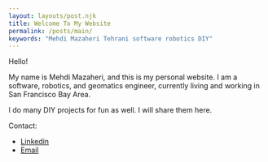 ```yaml
---
layout: layouts/post.njk
title: Welcome To My Website
permalink: /posts/main/
keywords: "Mehdi Mazaheri Tehrani software robotics DIY"
---
```


Hello!

My name is Mehdi Mazaheri, and this is my personal website. I am a software, robotics, and geomatics engineer, currently living and working in San Francisco Bay Area.

I do many DIY projects for fun as well. I will share them here.

Contact:
- [Linkedin](https://www.linkedin.com/in/mmazaheri/)
- [Email](mailto:m.mazaheri.t@gmail.com)
